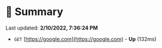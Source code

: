 # 📖 Summary
Last updated: **2/10/2022, 7:36:24 PM**

- `GET` [https://google.com](https://google.com) - **Up** (132ms)
